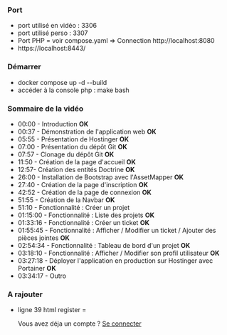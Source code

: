 ### Port
- port utilisé en vidéo : 3306
- port utilisé perso : 3307
- Port PHP = voir compose.yaml => Connection http://localhost:8080
- https://localhost:8443/

### Démarrer
- docker compose up -d --build
- accéder à la console php : make bash

### Sommaire de la vidéo
- 00:00 - Introduction  **OK**
- 00:37 - Démonstration de l'application web    **OK**
- 05:55 - Présentation de Hostinger **OK**
- 07:00 - Présentation du dépôt Git **OK**
- 07:57 - Clonage du dépôt Git  **OK**
- 11:50 - Création de la page d'accueil **OK**
- 12:57- Création des entités Doctrine  **OK**
- 26:00 - Installation de Bootstrap avec l'AssetMapper  **OK**
- 27:40 - Création de la page d'inscription **OK**
- 42:52 - Création de la page de connexion  **OK**
- 51:55 - Création de la Navbar **OK**
- 51:10 - Fonctionnalité : Créer un projet
- 01:15:00 - Fonctionnalité : Liste des projets **OK**
- 01:33:16 - Fonctionnalité : Créer un ticket **OK**
- 01:55:45 - Fonctionnalité : Afficher / Modifier un ticket / Ajouter des pièces jointes **OK**
- 02:54:34 - Fonctionnalité : Tableau de bord d'un projet **OK**
- 03:18:10 - Fonctionnalité : Afficher / Modifier son profil utilisateur **OK**
- 03:27:18 - Déployer l'application en production sur Hostinger avec Portainer **OK**
- 03:34:17 - Outro

### A rajouter
- ligne 39 html register = <p class="my-3 text-muted"> Vous avez déja un compte ? <a href="{{path('login')}}" class="text-decoration-none">Se connecter </a></p>